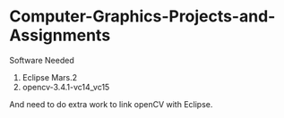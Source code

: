 # Computer-Graphics-Projects-and-Assignments

Software Needed

1. Eclipse Mars.2
2. opencv-3.4.1-vc14_vc15

And need to do extra work to link openCV with Eclipse.
